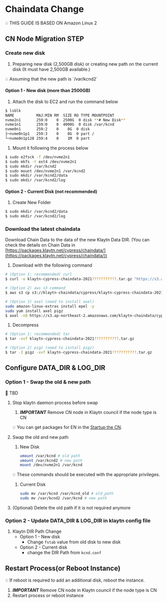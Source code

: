 # Chaindata Change

💡 THIS GUIDE IS BASED ON Amazon Linux 2

## CN Node **Migration STEP**

### Create new disk

1. Preparing new disk (2,500GB disk) or creating new path on the current disk (It must have 2,500GB available.)

💡 Assuming that the new path is \`/var/kcnd2\`

#### Option 1 - New disk (more than 2500GB)

1. Attach the disk to EC2 and run the command below

```bash
$ lsblk
NAME          MAJ:MIN RM  SIZE RO TYPE MOUNTPOINT
nvme2n1       259:0    0  2500G  0 disk **# New Disk**
nvme1n1       259:0    0  4000G  0 disk /var/kcnd
nvme0n1       259:2    0    8G  0 disk
├─nvme0n1p1   259:3    0    8G  0 part /
└─nvme0n1p128 259:4    0    1M  0 part
```

1. Mount it following the process below

```bash
$ sudo e2fsck -f /dev/nvme2n1
$ sudo mkfs -t ext4 /dev/nvme2n1
$ sudo mkdir /var/kcnd2
$ sudo mount /dev/nvme2n1 /var/kcnd2
$ sudo mkdir /var/kcnd2/data
$ sudo mkdir /var/kcnd2/log
```

#### Option 2 - Current Disk (not recommended)

1. Create New Folder

```bash
$ sudo mkdir /var/kcnd2/data
$ sudo mkdir /var/kcnd2/log
```

### Download the latest chaindata

Download Chain Data to the data of the new Klaytn Data DIR. (You can check the details on Chain Data in [https://packages.klaytn.net/cypress/chaindata/](https://packages.klaytn.net/cypress/chaindata/))

1. Download with the following command

```bash
# (Option 1: recommended) curl 
$ curl -o klaytn-cypress-chaindata-2021???????????.tar.gz "https://s3.ap-northeast-2.amazonaws.com/klaytn-chaindata/cypress/klaytn-cypress-chaindata-2021???????????.tar.gz"

# (Option 2) aws s3 command
$ aws s3 cp s3://klaytn-chaindata/cypress/klaytn-cypress-chaindata-2021???????????.tar.gz klaytn-cypress-chaindata-20211113011111.tar.gz 

# (Option 3) axel (need to install axel)
sudo amazon-linux-extras install epel -y
sudo yum install axel pigz
$ axel -n8 https://s3.ap-northeast-2.amazonaws.com/klaytn-chaindata/cypress/klaytn-cypress-chaindata-2021???????????.tar.gz
```

1. Decompress

```bash
# (Option 1: recommended) tar
$ tar -xvf klaytn-cypress-chaindata-2021???????????.tar.gz

# (Option 2) pigz (need to isntall pigz)
$ tar -I pigz -xvf klaytn-cypress-chaindata-2021???????????.tar.gz
```

## Configure DATA\_DIR & LOG\_DIR

### Option 1 - Swap the old & new path

🚨 TBD

1.  Stop klaytn daemon process before swap

    1. _**IMPORTANT**_ Remove CN node in Klaytn council if the node type is CN

    💡 You can get packages for EN in the [Startup the CN](../installation-guide/deployment/core-cell/installation-guide/consensus-node-setup/startup-the-cn.md).
2.  Swap the old and new path

    1.  New Disk

        ```bash
        umount /var/kcnd # old path
        umount /var/kcnd2 # new path
        mount /dev/nvme2n1 /var/kcnd
        ```

    💡 These commands should be executed with the appropriate privileges.

    1.  Current Disk

        ```bash
        sudo mv /var/kcnd /var/kcnd_old # old_path
        sudo mv /var/kcnd2 /var/kcnd # new path
        ```
3. (Optional) Delete the old path if it is not required anymore

### Option 2 - Update DATA\_DIR & LOG\_DIR in klaytn config file

1. Klaytn DIR Path Change
   * Option 1 - New disk
     * Change `fstab` value from old disk to new disk
   * Option 2 - Current disk
     * change the DIR Path from `kcnd.conf`

## Restart Process(or Reboot Instance)

💡 If reboot is required to add an additional disk, reboot the instance.

1. _**IMPORTANT**_ Remove CN node in Klaytn council if the node type is CN
2. Restart process or reboot instance
